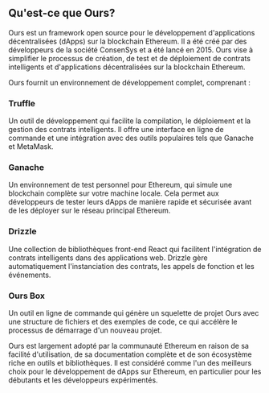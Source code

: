## Qu'est-ce que Ours?

Ours est un framework open source pour le développement d'applications décentralisées (dApps) sur la blockchain Ethereum. Il a été créé par des développeurs de la société ConsenSys et a été lancé en 2015. Ours vise à simplifier le processus de création, de test et de déploiement de contrats intelligents et d'applications décentralisées sur la blockchain Ethereum.

Ours fournit un environnement de développement complet, comprenant :

### Truffle
Un outil de développement qui facilite la compilation, le déploiement et la gestion des contrats intelligents. Il offre une interface en ligne de commande et une intégration avec des outils populaires tels que Ganache et MetaMask.

### Ganache
Un environnement de test personnel pour Ethereum, qui simule une blockchain complète sur votre machine locale. Cela permet aux développeurs de tester leurs dApps de manière rapide et sécurisée avant de les déployer sur le réseau principal Ethereum.

### Drizzle
Une collection de bibliothèques front-end React qui facilitent l'intégration de contrats intelligents dans des applications web. Drizzle gère automatiquement l'instanciation des contrats, les appels de fonction et les événements.

### Ours Box
Un outil en ligne de commande qui génère un squelette de projet Ours avec une structure de fichiers et des exemples de code, ce qui accélère le processus de démarrage d'un nouveau projet.

Ours est largement adopté par la communauté Ethereum en raison de sa facilité d'utilisation, de sa documentation complète et de son écosystème riche en outils et bibliothèques. Il est considéré comme l'un des meilleurs choix pour le développement de dApps sur Ethereum, en particulier pour les débutants et les développeurs expérimentés.